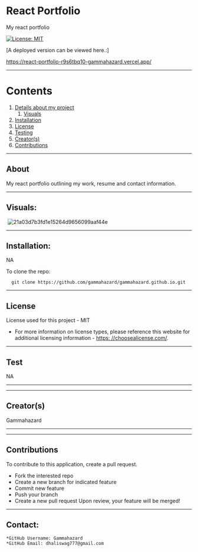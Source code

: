 
  
  # React Portfolio

  My react portfolio

  [![License: MIT](https://img.shields.io/badge/License-MIT-yellow.svg)](https://opensource.org/licenses/MIT)

  [A deployed version can be viewed here.:]
  
https://react-portfolio-r9s6tbq10-gammahazard.vercel.app/
  
---

  # Contents

  1. [Details about my project](#about)
      1. [Visuals](#visuals)
  2. [Installation](#installation)
  3. [License](#license)
  4. [Testing](#test)
  5. [Creator(s)](#creators)
  6. [Contributions](#contributions)

---

## About

  My react portfolio outlining my work, resume and contact information.

---

## Visuals:

  ![]()
![21a03d7b3fd1e15264d9656099aaf44e](https://user-images.githubusercontent.com/92896466/160307375-e1ce20b2-64e4-4bf9-80fc-efe80321ce7d.png)

---

## Installation:
  NA

  To clone the repo:
  
      git clone https://github.com/gammahazard/gammahazard.github.io.git
  
---

  ## License
  License used for this project - MIT
  * For more information on license types, please reference this website
  for additional licensing information - [https: //choosealicense.com/](https://choosealicense.com/).

---

## Test
  NA

---

---

## Creator(s)
  Gammahazard

---

---

## Contributions
  To contribute to this application, create a pull request.
  - Fork the interested repo
  - Create a new branch for indicated feature
  - Commit new feature
  - Push your branch
  - Create a new pull request
  Upon review, your feature will be merged!

---

## Contact:
    *GitHub Username: Gammahazard
    *GitHub Email: dhaliswag777@gmail.com
  
